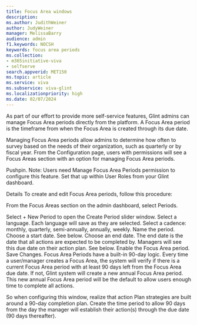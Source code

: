```yaml
---
title: Focus Area windows
description: 
ms.author: JudithWeiner
author: JudyWeiner
manager: MelissaBarry
audience: admin
f1.keywords: NOCSH
keywords: focus area periods
ms.collection:  
- m365initiative-viva
- selfserve 
search.appverid: MET150 
ms.topic: article
ms.service: viva
ms.subservice: viva-glint
ms.localizationpriority: high
ms.date: 02/07/2024
---
```


As part of our effort to provide more self-service features, Glint admins can manage Focus Area periods directly from the platform. A Focus Area period is the timeframe from when the Focus Area is created through its due date. 

Managing Focus Area periods allow admins to determine how often to survey based on the needs of their organization, such as quarterly or by fiscal year. From the Configuration page, users with permissions will see a Focus Areas section with an option for managing Focus Area periods. 

Pushpin. Note: Users need Manage Focus Area Periods permission to configure this feature. Set that up within User Roles from your Glint dashboard.

Details
To create and edit Focus Area periods, follow this procedure:

From the Focus Areas section on the admin dashboard, select Periods.

Select + New Period to open the Create Period slider window.
Select a language. Each language will save as they are selected.
Select a cadence: monthly, quarterly, semi-annually, annually, weekly.
Name the period.
Choose a start date. See below.
Choose an end date. The end date is the date that all actions are expected to be completed by. Managers will see this due date on their action plan. See below.
Enable the Focus Area period.
Save Changes.
Focus Area Periods have a built-in 90-day logic.
Every time a user/manager creates a Focus Area, the system will verify if there is a current Focus Area period with at least 90 days left from the Focus Area due date. If not, Glint system will create a new annual Focus Area period. This new annual Focus Area period will be the default to allow users enough time to complete all actions.

So when configuring this window, realize that action Plan strategies are built around a 90-day completion plan. Create the time period to allow 90 days from the day the manager will establish their action(s) through the due date (90 days thereafter).

 


 
